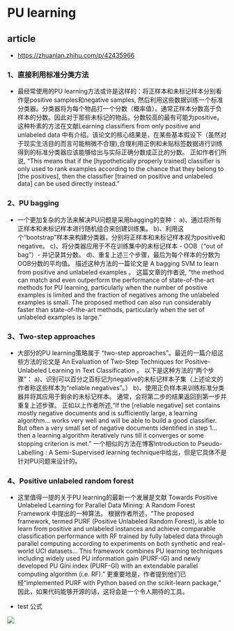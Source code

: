 # PU learning 

## article 
- https://zhuanlan.zhihu.com/p/42435966

### 1、直接利用标准分类方法
- 最经常使用的PU learning方法或许是这样的：将正样本和未标记样本分别看作是positive samples和negative samples, 然后利用这些数据训练一个标准分类器。分类器将为每个物品打一个分数（概率值）。通常正样本分数高于负样本的分数。因此对于那些未标记的物品，分数较高的最有可能为positive。
这种朴素的方法在文献Learning classifiers from only positive and unlabeled data 中有介绍。该论文的核心结果是，在某些基本假设下（虽然对于现实生活目的而言可能稍微不合理),合理利用正例和未贴标签数据进行训练得到的标准分类器应该能够给出与实际正确分数成正比的分数。
正如作者们所说, “This means that if the [hypothetically properly trained] classifier is only used to rank examples according to the chance that they belong to [the positives], then the classifier [trained on positive and unlabeled data] can be used directly instead.”

### 2、PU bagging
- 一个更加复杂的方法来解决PU问题是采用bagging的变种：
a)、通过将所有正样本和未标记样本进行随机组合来创建训练集。
b)、利用这个“bootstrap”样本来构建分类器，分别将正样本和未标记样本视为positive和negative。
c)、将分类器应用于不在训练集中的未标记样本 - OOB（“out of bag”）- 并记录其分数。
d)、重复上述三个步骤，最后为每个样本的分数为OOB分数的平均值。
描述这种方法的一篇论文是 A bagging SVM to learn from positive and unlabeled examples 。 这篇文章的作者说, “the method can match and even outperform the performance of state-of-the-art methods for PU learning, particularly when the number of positive examples is limited and the fraction of negatives among the unlabeled examples is small. The proposed method can also run considerably faster than state-of-the-art methods, particularly when the set of unlabeled examples is large.”

### 3、Two-step approaches
- 大部分的PU learning策略属于 “two-step approaches”。最近的一篇介绍这些方法的论文是 An Evaluation of Two-Step Techniques for Positive-Unlabeled Learning in Text Classification 。
以下是这种方法的“两个步骤”：
a)、识别可以百分之百标记为negative的未标记样本子集（上述论文的作者称这些样本为“reliable negatives”。）
b)、使用正负样本来训练标准分类器并将其应用于剩余的未标记样本。
通常，会将第二步的结果返回到第一步并重复上述步骤。 正如以上作者所述,“If the [reliable negative] set contains mostly negative documents and is sufficiently large, a learning algorithm… works very well and will be able to build a good classifier. But often a very small set of negative documents identified in step 1… then a learning algorithm iteratively runs till it converges or some stopping criterion is met.”
一个相似的方法在博客Introduction to Pseudo-Labelling : A Semi-Supervised learning technique中给出，但是它具体不是针对PU问题来设计的。

### 4、Positive unlabeled random forest
- 这里值得一提的关于PU learning的最新一个发展是文献 Towards Positive Unlabeled Learning for Parallel Data Mining: A Random Forest Framework 中提出的一种算法。
根据作者所述，“The proposed framework, termed PURF (Positive Unlabeled Random Forest), is able to learn from positive and unlabeled instances and achieve comparable classification performance with RF trained by fully labeled data through parallel computing according to experiments on both synthetic and real-world UCI datasets… This framework combines PU learning techniques including widely used PU information gain (PURF-IG) and newly developed PU Gini index (PURF-GI) with an extendable parallel computing algorithm (i.e. RF).”
更重要地是，作者提到他们已经“implemented PURF with Python based on the scikit-learn package,” 因此，如果代码能够开源的话，这将会是一个令人期待的工具。

- test 公式
<img src="http://chart.googleapis.com/chart?cht=tx&chl=\Large x=\frac{-b\pm\sqrt{b^2-4ac}}{2a}" style="border:none;">